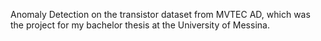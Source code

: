 Anomaly Detection on the transistor dataset from MVTEC AD, which was the project for my bachelor thesis at the University of Messina.
